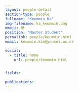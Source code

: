 ```yaml
---
layout: people-detail
section-type: people
fullname: "Keummin Ka"
img-filename: ka_keummin.png
emoji: 😎
position: "Master Student"
permalink: people/keummin.html
email: keummin.kim@yonsei.ac.kr

social:
  - title: home
    url: people/keummin.html


fields:
    
publications:
---
```


